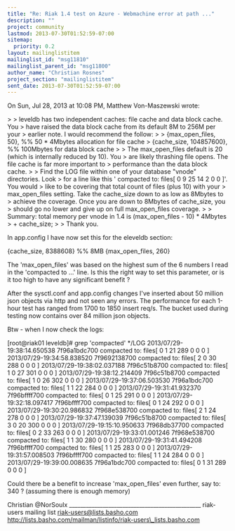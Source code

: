 ```yaml
---
title: "Re: Riak 1.4 test on Azure - Webmachine error at path ..."
description: ""
project: community
lastmod: 2013-07-30T01:52:59-07:00
sitemap:
  priority: 0.2
layout: mailinglistitem
mailinglist_id: "msg11810"
mailinglist_parent_id: "msg11800"
author_name: "Christian Rosnes"
project_section: "mailinglistitem"
sent_date: 2013-07-30T01:52:59-07:00
---
```



On Sun, Jul 28, 2013 at 10:08 PM, Matthew Von-Maszewski
wrote:

&gt;
&gt; leveldb has two independent caches: file cache and data block cache. You
&gt; have raised the data block cache from its default 8M to 256M per your
&gt; earlier note. I would recommend the follow:
&gt;
&gt; {max\_open\_files, 50}, %% 50 \* 4Mbytes allocation for file cache
&gt; {cache\_size, 104857600}, %% 100Mbytes for data block cache
&gt;
&gt; The max\_open\_files default is 20 (which is internally reduced by 10). You
&gt; are likely thrashing file opens. The file cache is far more important to
&gt; performance than the data block cache.
&gt;
&gt; Find the LOG file within one of your database "vnode" directories. Look
&gt; for a line like this ' compacted to: files[ 0 9 25 14 2 0 0 ]'. You would
&gt; like to be covering that total count of files (plus 10) with your
&gt; max\_open\_files setting. Take the cache\_size down to as low as 8Mbytes to
&gt; achieve the coverage. Once you are down to 8Mbytes of cache\_size, you
&gt; should go no lower and give up on full max\_open\_files coverage.
&gt;
&gt; Summary: total memory per vnode in 1.4 is (max\_open\_files - 10) \* 4Mbytes
&gt; + cache\_size;
&gt;
&gt;
Thank you.

In app.config I have now set this for the eleveldb section:

 {cache\_size, 8388608} %% 8MB
 {max\_open\_files, 260}

The 'max\_open\_files' was based on the highest sum of the 6 numbers I read
in the 'compacted to ...' line. Is this the right way to set this parameter,
or is it too high to have any significant benefit ?

After the sysctl.conf and app.config changes I've inserted about
50 million json objects via http and not seen any errors. The performance
for
each 1-hour test has ranged from 1700 to 1850 insert req/s.
The bucket used during testing now contains over 84 million json objects.

Btw - when I now check the logs:

[root@riak01 leveldb]# grep 'compacted' \*/LOG
2013/07/29-19:38:14.650538 7f96a1bdc700 compacted to: files[ 0 1 21 289 0 0
0 ]
2013/07/29-19:34:58.838520 7f9692138700 compacted to: files[ 2 0 30 288 0 0
0 ]
2013/07/29-19:38:02.037188 7f96c51b8700 compacted to: files[ 1 0 27 301 0 0
0 ]
2013/07/29-19:38:12.214409 7f96c51b8700 compacted to: files[ 1 0 26 302 0 0
0 ]
2013/07/29-19:37:06.503530 7f96a1bdc700 compacted to: files[ 1 1 22 284 0 0
0 ]
2013/07/29-19:31:41.932370 7f96bffff700 compacted to: files[ 0 1 25 291 0 0
0 ]
2013/07/29-19:32:18.097417 7f96bffff700 compacted to: files[ 0 1 24 292 0 0
0 ]
2013/07/29-19:30:20.986832 7f968e538700 compacted to: files[ 2 1 24 278 0 0
0 ]
2013/07/29-19:37:47.139039 7f96c51b8700 compacted to: files[ 3 0 20 300 0 0
0 ]
2013/07/29-19:15:10.950633 7f968db37700 compacted to: files[ 0 2 33 263 0 0
0 ]
2013/07/29-19:33:01.001246 7f968e538700 compacted to: files[ 1 1 30 280 0 0
0 ]
2013/07/29-19:31:41.494208 7f96bffff700 compacted to: files[ 1 1 25 283 0 0
0 ]
2013/07/29-19:31:57.008503 7f96bffff700 compacted to: files[ 1 1 24 284 0 0
0 ]
2013/07/29-19:39:00.008635 7f96a1bdc700 compacted to: files[ 0 1 31 289 0 0
0 ]

Could there be a benefit to increase 'max\_open\_files' even further, say to:
340 ?
(assuming there is enough memory)

Christian
@NorSoulx
\_\_\_\_\_\_\_\_\_\_\_\_\_\_\_\_\_\_\_\_\_\_\_\_\_\_\_\_\_\_\_\_\_\_\_\_\_\_\_\_\_\_\_\_\_\_\_
riak-users mailing list
riak-users@lists.basho.com
http://lists.basho.com/mailman/listinfo/riak-users\_lists.basho.com

